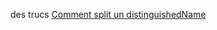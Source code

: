 des trucs
<a href="https://github.com/oferriere/oferriere.github.io/blob/master/Tips%20-%20comment%20split%20un%20DistinguishedName.ps1">Comment split un distinguishedName </a>
